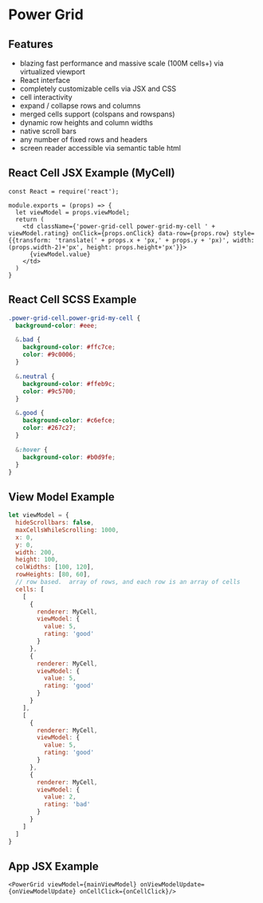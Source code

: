# Power Grid

## Features
* blazing fast performance and massive scale (100M cells+) via virtualized viewport
* React interface
* completely customizable cells via JSX and CSS
* cell interactivity
* expand / collapse rows and columns
* merged cells support (colspans and rowspans)
* dynamic row heights and column widths
* native scroll bars
* any number of fixed rows and headers
* screen reader accessible via semantic table html

## React Cell JSX Example (MyCell)


```JSX
const React = require('react');

module.exports = (props) => {
  let viewModel = props.viewModel;
  return (
    <td className={'power-grid-cell power-grid-my-cell ' + viewModel.rating} onClick={props.onClick} data-row={props.row} style={{transform: 'translate(' + props.x + 'px,' + props.y + 'px)', width: (props.width-2)+'px', height: props.height+'px'}}>
      {viewModel.value}
    </td>
  )
}
```

## React Cell SCSS Example

```SCSS
.power-grid-cell.power-grid-my-cell {
  background-color: #eee;

  &.bad {
    background-color: #ffc7ce;
    color: #9c0006;
  }

  &.neutral {
    background-color: #ffeb9c;
    color: #9c5700;
  }

  &.good {
    background-color: #c6efce;
    color: #267c27;
  }

  &:hover {
    background-color: #b0d9fe;
  }
}
```

## View Model Example 

```javascript
let viewModel = {
  hideScrollbars: false,
  maxCellsWhileScrolling: 1000,
  x: 0,
  y: 0,
  width: 200,
  height: 100,
  colWidths: [100, 120],
  rowHeights: [80, 60],
  // row based.  array of rows, and each row is an array of cells
  cells: [
    [
      {
        renderer: MyCell,
        viewModel: {
          value: 5,
          rating: 'good'
        }
      },
      {
        renderer: MyCell,
        viewModel: {
          value: 5,
          rating: 'good'
        }
      }
    ],
    [
      {
        renderer: MyCell,
        viewModel: {
          value: 5,
          rating: 'good'
        }
      },
      {
        renderer: MyCell,
        viewModel: {
          value: 2,
          rating: 'bad'
        }
      }
    ]
  ]
}
```

## App JSX Example

```JSX
<PowerGrid viewModel={mainViewModel} onViewModelUpdate={onViewModelUpdate} onCellClick={onCellClick}/>
```